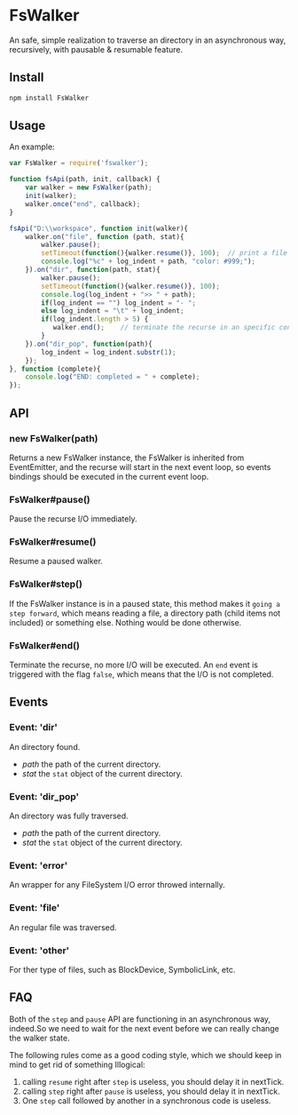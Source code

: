 # FsWalker
An safe, simple realization to traverse an directory in an asynchronous way, recursively, with pausable &amp; resumable feature.

## Install

```bash
npm install FsWalker
```

## Usage

An example:

```javascript
var FsWalker = require('fswalker');

function fsApi(path, init, callback) {
	var walker = new FsWalker(path);
	init(walker);
	walker.once("end", callback);
}

fsApi("D:\\workspace", function init(walker){
	walker.on("file", function (path, stat){
		walker.pause();
		setTimeout(function(){walker.resume()}, 100);  // print a file every 100ms
		console.log("%c" + log_indent + path, "color: #999;");
	}).on("dir", function(path, stat){
		walker.pause();
		setTimeout(function(){walker.resume()}, 100);
		console.log(log_indent + ">> " + path);
		if(log_indent == "") log_indent = "- ";
		else log_indent = "\t" + log_indent;
		if(log_indent.length > 5) {
		   walker.end();    // terminate the recurse in an specific condition
		}
	}).on("dir_pop", function(path){
		log_indent = log_indent.substr(1);
	});
}, function (complete){
	console.log("END: completed = " + complete);
});
```


## API

### new FsWalker(path)

Returns a new FsWalker instance, the FsWalker is inherited from EventEmitter, and the recurse will start in the next event loop,
so events bindings should be executed in the current event loop.

### FsWalker#pause()

Pause the recurse I/O immediately.

### FsWalker#resume()

Resume a paused walker.

### FsWalker#step()

If the FsWalker instance is in a paused state, this method makes it `going a step forward`, which means reading a file, a directory path (child items not included) or something else. Nothing would be done otherwise.

### FsWalker#end()

Terminate the recurse, no more I/O will be executed. An `end` event is triggered with the flag `false`, which means that the I/O is not completed.

## Events

### Event: 'dir'

An directory found.

+ *path* the path of the current directory.
+ *stat* the `stat` object of the current directory.

### Event: 'dir_pop'

An directory was fully traversed.

+ *path* the path of the current directory.
+ *stat* the `stat` object of the current directory.

### Event: 'error'

An wrapper for any FileSystem I/O error throwed internally.

### Event: 'file'

An regular file was traversed.

### Event: 'other'

For ther type of files, such as BlockDevice, SymbolicLink, etc.

## FAQ

Both of the `step` and `pause` API are functioning in an asynchronous way, indeed.So we need to wait for the next event before we can really change the walker state.

The following rules come as a good coding style, which we should keep in mind to get rid of something Illogical:

1. calling `resume` right after `step` is useless, you should delay it in nextTick. 
2. calling `step` right after `pause` is useless, you should delay it in nextTick. 
3. One `step` call followed by another in a synchronous code is useless. 

